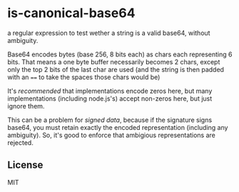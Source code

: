 # is-canonical-base64

a regular expression to test wether a string is a valid base64,
without ambiguity.

Base64 encodes bytes (base 256, 8 bits each) as chars each representing
6 bits. That means a one byte buffer necessarily becomes 2 chars,
except only the top 2 bits of the last char are used (and the string
is then padded with an `==` to take the spaces those chars would be)

It's _recommended_ that implementations encode zeros here, but many
implementations (including node.js's) accept non-zeros here, but just
ignore them.

This can be a problem for _signed data_, because if the signature
signs base64, you must retain exactly the encoded representation
(including any ambiguity). So, it's good to enforce that ambigious
representations are rejected.


## License

MIT
